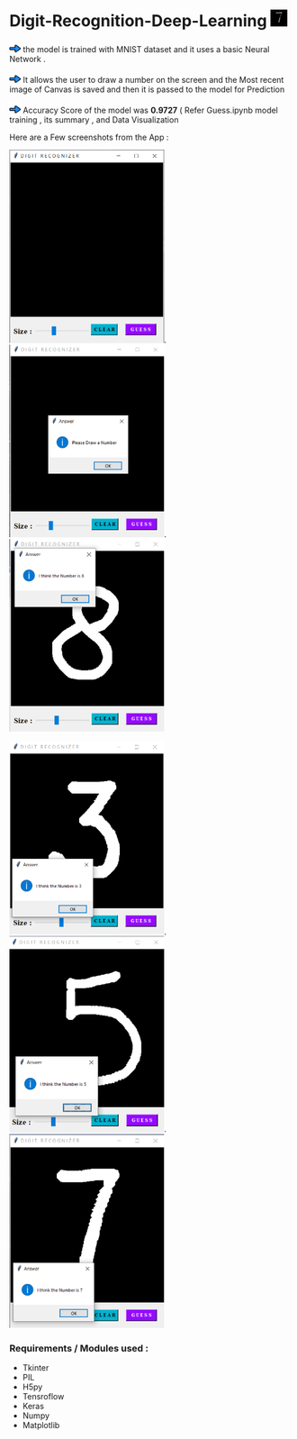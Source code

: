 # Digit-Recognition-Deep-Learning   <img src="https://github.com/RajGorhekar/Digit-Recognition-Deep-Learning/blob/master/YourDrawings/recent_drawing.png" width ="30"  >

<img src="https://github.com/RajGorhekar/Digit-Recognition-Deep-Learning/blob/master/Screenshots/head.png" width ="20"  > the model is trained with MNIST dataset and it uses a basic Neural Network .

<img src="https://github.com/RajGorhekar/Digit-Recognition-Deep-Learning/blob/master/Screenshots/head.png" width ="20"  > It allows the user to draw a number on the screen and the Most recent image of Canvas is saved and then it is passed to the model for Prediction

<img src="https://github.com/RajGorhekar/Digit-Recognition-Deep-Learning/blob/master/Screenshots/head.png" width ="20"  > Accuracy Score of the model was **0.9727** ( Refer Guess.ipynb model training , its summary , and Data Visualization

Here are a Few screenshots from the App :

<img src="https://github.com/RajGorhekar/Digit-Recognition-Deep-Learning/blob/master/Screenshots/ss1.png"  width ="275">.
<img src="https://github.com/RajGorhekar/Digit-Recognition-Deep-Learning/blob/master/Screenshots/ss5.png"  width ="275">.
<img src="https://github.com/RajGorhekar/Digit-Recognition-Deep-Learning/blob/master/Screenshots/ss6.png"  width ="275">

<img src="https://github.com/RajGorhekar/Digit-Recognition-Deep-Learning/blob/master/Screenshots/ss4.png"  width ="275">.
<img src="https://github.com/RajGorhekar/Digit-Recognition-Deep-Learning/blob/master/Screenshots/ss2.png"  width ="275">.
<img src="https://github.com/RajGorhekar/Digit-Recognition-Deep-Learning/blob/master/Screenshots/ss3.png"  width ="275">

### Requirements / Modules used :
- Tkinter
- PIL
- H5py
- Tensroflow
- Keras
- Numpy
- Matplotlib
